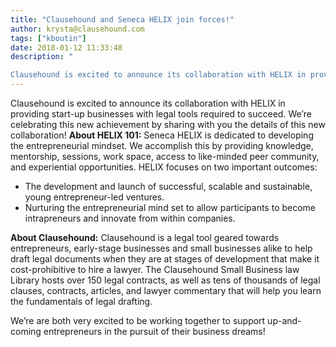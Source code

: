 ```yaml
---
title: "Clausehound and Seneca HELIX join forces!"
author: krysta@clausehound.com
tags: ["kboutin"]
date: 2018-01-12 11:33:48
description: "

Clausehound is excited to announce its collaboration with HELIX in providing start-up businesses with legal tools required to succeed. We’re cel..."
---
```


Clausehound is excited to announce its collaboration with HELIX in providing start-up businesses with legal tools required to succeed. We’re celebrating this new achievement by sharing with you the details of this new collaboration!
**About HELIX 101:** Seneca HELIX is dedicated to developing the entrepreneurial mindset. We accomplish this by providing knowledge, mentorship, sessions, work space, access to like-minded peer community, and experiential opportunities. HELIX focuses on two important outcomes:

- The development and launch of successful, scalable and sustainable, young entrepreneur-led ventures.
- Nurturing the entrepreneurial mind set to allow participants to become intrapreneurs and innovate from within companies.

**About Clausehound:** Clausehound is a legal tool geared towards entrepreneurs, early-stage businesses and small businesses alike to help draft legal documents when they are at stages of development that make it cost-prohibitive to hire a lawyer. The Clausehound Small Business law Library hosts over 150 legal contracts, as well as tens of thousands of legal clauses, contracts, articles, and lawyer commentary that will help you learn the fundamentals of legal drafting.

We’re are both very excited to be working together to support up-and-coming entrepreneurs in the pursuit of their business dreams!